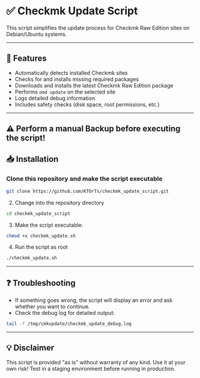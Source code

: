 # ✅ Checkmk Update Script

This script simplifies the update process for Checkmk Raw Edition sites on Debian/Ubuntu systems.

---

## 🚀 Features

- Automatically detects installed Checkmk sites
- Checks for and installs missing required packages
- Downloads and installs the latest Checkmk Raw Edition package
- Performs `omd update` on the selected site
- Logs detailed debug information
- Includes safety checks (disk space, root permissions, etc.)

---

## ⚠️ Perform a manual Backup before executing the script!
## 📥 Installation

### Clone this repository and make the script executable

```bash
git clone https://github.com/KTOrTs/checkmk_update_script.git
```

2. Change into the repository directory

```bash
cd checkmk_update_script
```

3. Make the script executable:
```bash
chmod +x checkmk_update.sh
```
4. Run the script as root
```bash
./checkmk_update.sh
```

---

## ❓ Troubleshooting
- If something goes wrong, the script will display an error and ask whether you want to continue.
- Check the debug log for detailed output:
```bash  
tail -f /tmp/cmkupdate/checkmk_update_debug.log
```
---
## 💡 Disclaimer
This script is provided "as is" without warranty of any kind. Use it at your own risk!
Test in a staging environment before running in production.

